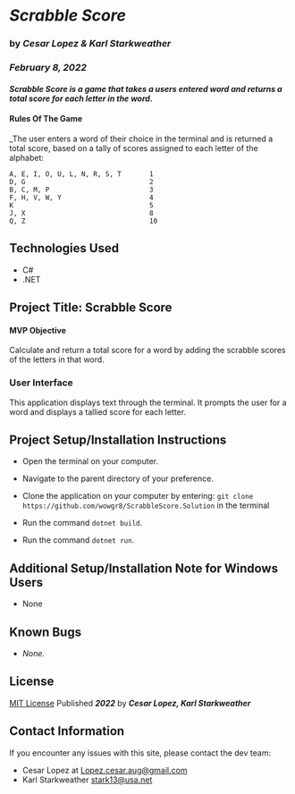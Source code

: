 # _**Scrabble Score**_

### by _**Cesar Lopez & Karl Starkweather**_

### _February 8, 2022_

#### _Scrabble Score is a game that takes a users entered word and returns a total score for each letter in the word._

#### Rules Of The Game
_The user enters a word of their choice in the terminal and is returned a total score, based on a tally of scores assigned to each letter of the alphabet:

```
A, E, I, O, U, L, N, R, S, T       1
D, G                               2
B, C, M, P                         3
F, H, V, W, Y                      4
K                                  5
J, X                               8
Q, Z                               10
```


## Technologies Used

- C#
- .NET

## Project Title: Scrabble Score

#### MVP Objective

Calculate and return a total score for a word by adding the scrabble scores of the letters in that word.

### User Interface

This application displays text through the terminal. It prompts the user for a word and displays a tallied score for each letter.


## Project Setup/Installation Instructions

- Open the terminal on your computer.
- Navigate to the parent directory of your preference.

- Clone the application on your computer by entering: 
```git clone https://github.com/wowgr8/ScrabbleScore.Solution```
in the terminal
- Run the command ```dotnet build```.
- Run the command ```dotnet run```.

## Additional Setup/Installation Note for Windows Users

- None

## Known Bugs

- _None._

## License

[MIT License](https://opensource.org/licenses/MIT) Published _**2022**_ by _**Cesar Lopez, Karl Starkweather**_

## Contact Information

If you encounter any issues with this site, please contact the dev team:

- Cesar Lopez at [Lopez.cesar.aug@gmail.com](mailto:lopez.cesar.aug@gmail.com)
- Karl Starkweather [stark13@usa.net](mailto:stark13@usa.net)